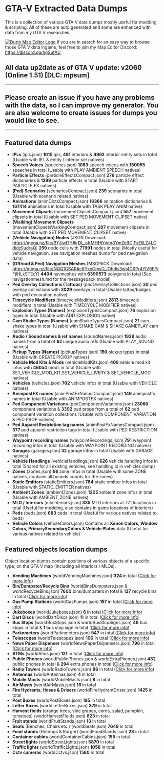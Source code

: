 # GTA-V Extracted Data Dumps
This is a collection of various GTA V data dumps mostly useful for modding &amp; scripting. All of these are auto generated and some are enhanced with data from my GTA V researches.

[![Durty Map Editor Logo](https://i.imgur.com/WsRJv3u.png)](https://discord.gg/hgSutAU)
If you are in search for an easy way to browse those GTA V data ingame, feel free to join my Map Editor Discord: https://discord.gg/hgSutAU

## All data up2date as of GTA V update: **v2060 (Online 1.51) [DLC: mpsum]**
---
## Please create an issue if you have any problems with the data, so I can improve my generator. You are also welcome to create issues for dumps you would like to see.
---
## **Featured data dumps**
- **IPLs** (ipls.json) **1015** ipls, **481** interiors & **4962** interior entity sets in total (Usable with IPL & entity / interior set natives)
- **Speech Voices** (speeches.json) **1083** speech voices with **150055** speeches in total (Usable with PLAY AMBIENT SPEECH natives)
- **Particle Effects** (particleEffectsCompact.json) **276** particle effect dictionaries & **1299** particle effects in total (Usable with START PARTICLE FX natives)
- **(Ped) Scenarios** (scenariosCompact.json) **239** scenarios in total (Usable with scenario related natives)
- **Animations** (animDictsCompact.json) **16366** animation dictionaries & **167414** animations in total (Usable with TASK PLAY ANIM native)
- **Movement Clipsets** (movementClipsetsCompact.json) **557** movement clipsets in total (Usable with SET PED MOVEMENT CLIPSET native)
- **(Walking) Movement Clipsets** (movementClipsetsWalkingCompact.json) **207** movement clipsets in total (Usable with SET PED MOVEMENT CLIPSET native)
- **(Vehicle Navigation) Nodes** (JSON Download: https://mega.nz/file/BYJlwI7Y#irDL_oKMHHjYwtn8YmZeBCIFsEliLZ4LCdidz9udraQ) **259** node cells with **77991** nodes in total (Mostly useful for vehicle navigation, see navigation meshes dump for ped navigation data)
- **(Offroad & Ped) Navigation Meshes** (MSGPACK Download: https://mega.nz/file/NQQ1GSAR#cKYkxCmsO_IOhdis3wt4C6Pr4YlV9FPrFjlHLkSTEcY) **4404** navmeshes with **6390573** polygons in total (See navigationmesh.md for the messagepack model)
- **Ped Overlay Collections (Tattoos)** (pedOverlayCollections.json) **30** ped overlay collections with **3029** overlays in total (Usable tattos/badges with ped decoration native)
- **Timecycle Modifiers** (timecycleModifiers.json) **2813** timecycle modifiers in total (Usable with TIMECYCLE MODIFIER natives)
- **Explosion Types (Names)** (explosionTypesCompact.json) **76** explosion types in total (Usable with ADD EXPLOSION native)
- **Cam Shake Types (Names)** (camShakeTypesCompact.json) **21** cam shake types in total (Usable with SHAKE CAM & SHAKE GAMEPLAY cam natives)
- **Audio / Sound names & ref names** (soundNames.json) **1929** audio names from a total of **62** unique audio refs (Usable with PLAY_SOUND natives)
- **Pickup Types (Names)** (pickupTypes.json) **150** pickup types in total (Usable with CREATE PICKUP natives)
- **Vehicle Mod Kits & Mods** (vehicleModKits.json) **409** vehicle mod kit infos with **46054** mods in total (Usable with SET_VEHICLE_MOD_KIT,SET_VEHICLE_LIVERY & SET_VEHICLE_MOD  natives)
- **Vehicles** (vehicles.json) **702** vehicle infos in total (Usable with VEHICLE natives)
- **AnimpostFX names** (animPostFxNamesCompact.json) **149** animpostfx names in total (Usable with ANIMPOSTFX natives)
- **Ped Component Variations** (pedComponentVariations.json) **23066** component variations & **3302** ped props from a total of **62** ped component variation collections (Usable with COMPONENT VARIATION & PED PROP natives)
- **Ped Apparel Restriction tag names** (animPostFxNamesCompact.json) **377** ped apparel restriction tags in total (Usable with PED RESTRICTION natives)
- **Waypoint recording names** (waypointRecordings.json) **791** waypoint recording infos in total (Usable with WAYPOINT RECORDING natives)
- **Garages** (garages.json) **32** garage infos in total (Usable with GARAGE natives)
- **Vehicle Handlings** (vehicleHandlings.json) **626** vehicle handling infos in total (Shared for all existing vehicles, see handling id in vehicles dump)
- **Zones** (zones.json) **96** zone infos in total (Usable with some ZONE natives, contains all bounds coords for the zones)
- **Static Emitters** (staticEmitters.json) **784** static emitter infos in total (Usable with STATIC_EMITTER natives)
- **Ambient Zones** (ambientZones.json) **1205** ambient zone infos in total (Usable with AMBIENT_ZONE natives)
- **MLO / Interiors** (mloInteriors.json) **335** MLO interiors at 771 locations in total (Useful for modding, also contains in game locations of interiors)
- **Peds** (peds.json) **683** peds in total (Useful for various natives related to peds)
- **Vehicle Colors** (vehicleColors.json) Contains all **Xenon Colors, Window Colors, PrimarySecondaryColors & Vehicle Plates** data (Useful for various natives related to vehicle)

## **Featured objects location dumps**
Object location dumps contain positions of various objects of a specific type, on the GTA V map (including all interiors / MLOs).
- **Vending Machines** (worldVendingMachines.json) **324** in total ([Click for more info](https://forum.altv.mp/topic/346-all-gta-v-vending-machine-prop-positions-rotations/))
- **Bin/Dumpster/Recycle Bins** (worldBinsDumpsters.json & worldRecycleBins.json) **7600** bins/dumpsters in total & **127** recycle bins in total ([Click for more info](https://forum.altv.mp/topic/369-all-gta-v-bindumpsterrecycle-bin-prop-positions-rotations/))
- **Gas Pump Stations** (worldGasPumps.json) **157** in total ([Click for more info](https://forum.altv.mp/topic/368-all-gta-v-gas-pump-prop-positions-rotations/))
- **Jukeboxes** (worldJukeboxes.json) **6** in total ([Click for more info](https://forum.altv.mp/topic/365-all-gta-v-jukebox-prop-positions-rotations/))
- **Dart Discs** (worldDartDiscs.json) **11** in total ([Click for more info](https://forum.altv.mp/topic/364-all-gta-v-dart-discs-positions-rotations/))
- **Bus Stops** (worldBusStops.json & worldBusStopSigns.json) **48** bus stops in total & **1** bus stop sign in total ([Click for more info](https://forum.altv.mp/topic/342-all-gta-v-bus-stops-positions-rotations/))
- **Parknmeters** (worldParknmeters.json) **547** in total ([Click for more info](https://forum.altv.mp/topic/345-all-gta-v-parknmeters-prop-positions-rotations/))
- **Telescopes** (worldTelescopes.json) **106** in total ([Click for more info](https://forum.altv.mp/topic/344-all-gta-v-telescope-prop-positions-rotations/))
- **News Paper Dispenser** (worldNewsPaperDispensers.json) **796** in total ([Click for more info](https://forum.altv.mp/topic/343-all-gta-v-news-paper-dispenser-prop-positions-rotations/))
- **ATMs** (worldAtms.json) **121** in total ([Click for more info](https://forum.altv.mp/topic/340-all-gta-v-atm-prop-positions-rotations/))
- **Public Phones** (worldPublicPhones.json & worldExtraPhones.json) **432** public phones in total & **294** extra phones in total ([Click for more info](https://forum.altv.mp/topic/341-all-gta-v-public-phone-prop-positions-rotations/))
- **Radio Towers** (worldRadioTowers.json) **86** in total ([Click for more info](https://forum.altv.mp/topic/570-all-gta-v-radio-tower-prop-positions-rotations/))
- **Antennas** (worldAntennas.json) **4** in total
- **Mobile Masts** (worldMobileMasts.json) **8** in total
- **Air Masts** (worldAirMasts.json) **16** in total
- **Fire Hydrants, Hoses & Drisers** (worldFireHydrantDriser.json) **1425** in total
- **Post Boxes** (worldPostBoxes.json) **195** in total
- **Letter Boxes** (worldLetterBoxes.json) **379** in total
- **Harvest fields** (orange trees, vine grapes, corns, salad, pumpkin, tomatoes) (worldHarvestFields.json) **623** in total
- **Fruit stands** (worldFruitStands.json) **13** in total
- **Seats** (Benches, Chairs etc.) (worldSeats.json) **7649** in total
- **Food stands** (Hotdogs & Burger) (worldFoodStands.json) **23** in total
- **Container cabins** (worldContainerCabins.json) **155** in total
- **Street lights** (worldStreetLights.json) **5870** in total
- **Traffic lights** (worldTrafficLights.json) **1058** in total
- **Cctv cameras** (worldCctvs.json) **1580** in total
